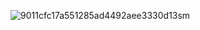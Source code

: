 ![9011cfc17a551285ad4492aee3330d13sm](https://github.com/user-attachments/assets/aeb163e9-f6d7-4759-b6b0-019336e03af1)
